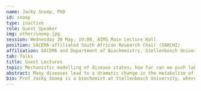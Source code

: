 ```yaml
---
name: Jacky Snoep, PhD
id: snoep
type: inactive
role: Guest Speaker
img: other/snoep.jpg
session: Wednesday 30 May, 19:00, AIMS Main Lecture Hall
position: SACEMA-affiliated South African Research Chair (SARCHI)
affiliation: SACEMA and Department of Biochemistry, Stellenbosch University
tab: Talks
title: Guest Lectures
topic: Mechanistic modelling of disease states; how far can we push laboratory models to help us understand diseases?
abstract: Many diseases lead to a dramatic change in the metabolism of a patient. This can be due to a fast metabolism of an infectious agent (e.g. leading to hypoglycemia and lactic acidosis in severe malaria patients), or due to a mutation of normal cells (e.g. leading to fast growth and metabolism of cancer cells), or even be caused by a certain life style (e.g. decreased insulin sensitivity in type II diabetes patients). In my lecture, I will illustrate how we use our current knowledge of the underlying mechanism of diseases to build mechanistic mathematical models that are parameterised on experimental data. Subsequently, these models are validated using independent experiments, and then extended to disease states in patients by merging the models with coarse-grained whole body models. The aim is to increase our understanding of the metabolic (side-) effects caused by the disease, and point at possible intervention steps.
bio: Prof Jacky Snoep is a biochemist at Stellenbosch University, where he works on the SACEMA - SARCHI project - "Mechanistic modelling of health and epidemiology". He holds part-time positions at the Vrije University in Amsterdam and at the University of Manchester. Finding out how things work is his main drive for doing research, and he uses experimental, modelling and mathematical tools, to come to a quantitative, mechanistic understanding of cellular (dys-)function.
---
```

